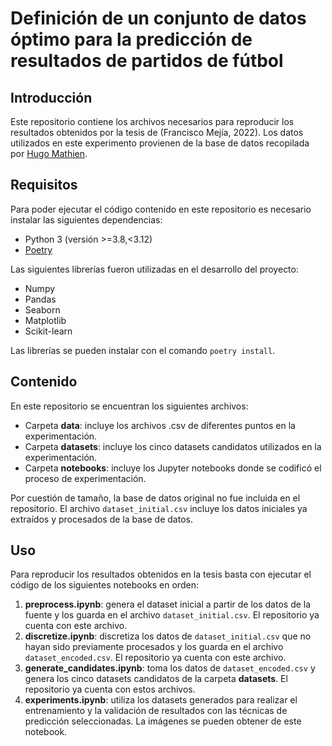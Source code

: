 # Definición de un conjunto de datos óptimo para la predicción de resultados de partidos de fútbol

## Introducción

Este repositorio contiene los archivos necesarios para reproducir los resultados obtenidos por la tesis de (Francisco Mejía, 2022). Los datos utilizados en este experimento provienen de la base de datos recopilada por [Hugo Mathien](https://www.kaggle.com/datasets/hugomathien/soccer).

## Requisitos

Para poder ejecutar el código contenido en este repositorio es necesario instalar las siguientes dependencias:

* Python 3 (versión >=3.8,<3.12)
* [Poetry](https://python-poetry.org/)

Las siguientes librerías fueron utilizadas en el desarrollo del proyecto:

* Numpy
* Pandas
* Seaborn
* Matplotlib
* Scikit-learn

Las librerías se pueden instalar con el comando ```poetry install```.

## Contenido

En este repositorio se encuentran los siguientes archivos:

* Carpeta **data**: incluye los archivos .csv de diferentes puntos en la experimentación.
* Carpeta **datasets**: incluye los cinco datasets candidatos utilizados en la experimentación.
* Carpeta **notebooks**: incluye los Jupyter notebooks donde se codificó el proceso de experimentación.

Por cuestión de tamaño, la base de datos original no fue incluida en el repositorio. El archivo ```dataset_initial.csv``` incluye los datos iniciales ya extraídos y procesados de la base de datos.

## Uso

Para reproducir los resultados obtenidos en la tesis basta con ejecutar el código de los siguientes notebooks en orden:

1. **preprocess.ipynb**: genera el dataset inicial a partir de los datos de la fuente y los guarda en el archivo ```dataset_initial.csv```. El repositorio ya cuenta con este archivo.
2. **discretize.ipynb**: discretiza los datos de ```dataset_initial.csv``` que no hayan sido previamente procesados y los guarda en el archivo ```dataset_encoded.csv```. El repositorio ya cuenta con este archivo.
3. **generate_candidates.ipynb**: toma los datos de ```dataset_encoded.csv``` y genera los cinco datasets candidatos de la carpeta **datasets**. El repositorio ya cuenta con estos archivos.
4. **experiments.ipynb**: utiliza los datasets generados para realizar el entrenamiento y la validación de resultados con las técnicas de predicción seleccionadas. La imágenes se pueden obtener de este notebook.